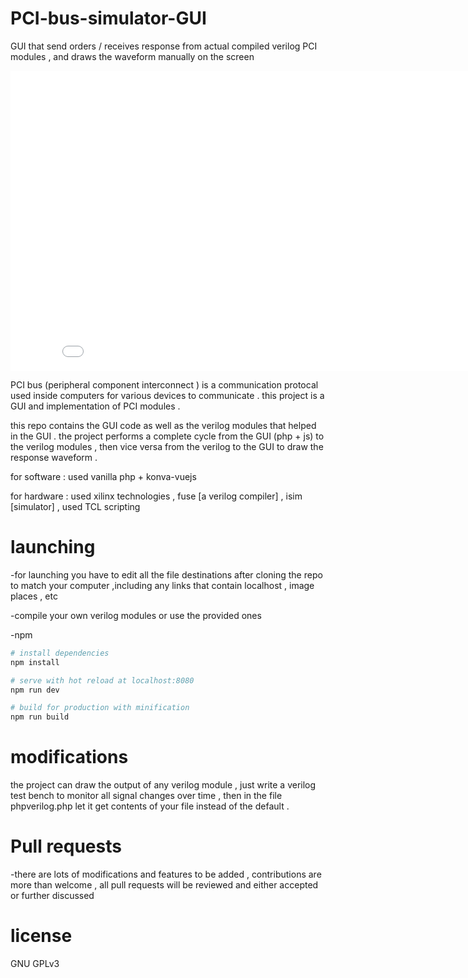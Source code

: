 # PCI-bus-simulator-GUI
GUI that send orders / receives response from actual compiled verilog PCI modules , and draws the waveform manually on the screen  

<iframe width="854" height="480" src="try" frameborder="0" allowfullscreen></iframe>

PCI bus (peripheral component interconnect ) is a communication protocal used inside computers for various devices to communicate .
this project is a GUI and implementation of PCI modules .


this repo contains the GUI code as well as the verilog modules that helped in the GUI . 
the project performs a complete cycle from the GUI (php + js) to the verilog modules , then vice versa from the verilog to the GUI to 
draw the response waveform . 

for software : used vanilla php + konva-vuejs 

for hardware : used  xilinx technologies , fuse [a verilog compiler] , 
               isim [simulator] , used TCL scripting
               

# launching 
-for launching you have to edit all the file destinations after cloning the repo to match your computer 
,including any links that contain localhost , image places , etc

-compile your own verilog modules or use the provided ones 

-npm 
``` bash
# install dependencies
npm install

# serve with hot reload at localhost:8080
npm run dev

# build for production with minification
npm run build
```


# modifications 
the project can draw the output of any verilog module , just write a verilog test bench to monitor all signal changes over time , 
then in the file phpverilog.php let it get contents of your file instead of the default .



# Pull requests
-there are lots of modifications and features to be added , contributions are more than welcome , all pull requests will be reviewed and   either accepted or further discussed 

# license 
GNU GPLv3

